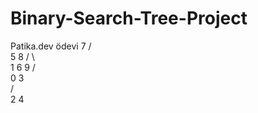 # Binary-Search-Tree-Project
Patika.dev ödevi
           7
          / \
         5   8
        / \   \
       1   6   9
      / \
     0   3                            
        / \
       2   4     
